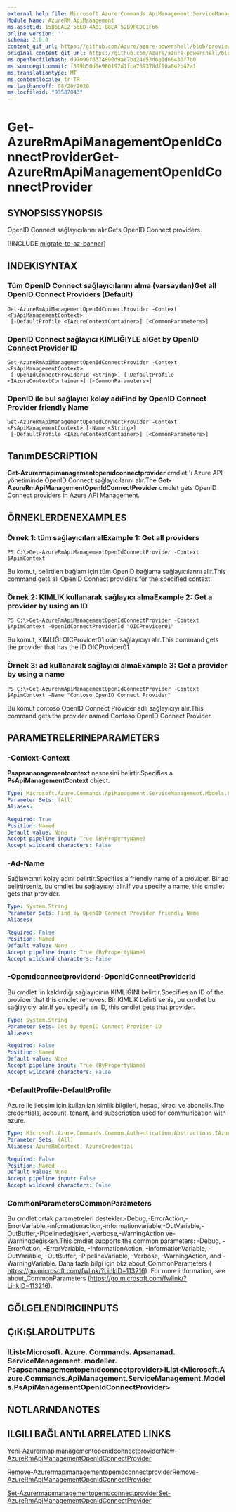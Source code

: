 ```yaml
---
external help file: Microsoft.Azure.Commands.ApiManagement.ServiceManagement.dll-Help.xml
Module Name: AzureRM.ApiManagement
ms.assetid: 15B6EAE2-56ED-4A01-B8EA-52B9FCDC1F66
online version: ''
schema: 2.0.0
content_git_url: https://github.com/Azure/azure-powershell/blob/preview/src/ResourceManager/ApiManagement/Commands.ApiManagement/help/Get-AzureRmApiManagementOpenIdConnectProvider.md
original_content_git_url: https://github.com/Azure/azure-powershell/blob/preview/src/ResourceManager/ApiManagement/Commands.ApiManagement/help/Get-AzureRmApiManagementOpenIdConnectProvider.md
ms.openlocfilehash: d97090f6374890d9ae7ba24e53d6e1d60430f7b0
ms.sourcegitcommit: f599b50d5e980197d1fca769378df90a842b42a1
ms.translationtype: MT
ms.contentlocale: tr-TR
ms.lasthandoff: 08/20/2020
ms.locfileid: "93587043"
---
```

# <span data-ttu-id="5c232-101">Get-AzureRmApiManagementOpenIdConnectProvider</span><span class="sxs-lookup"><span data-stu-id="5c232-101">Get-AzureRmApiManagementOpenIdConnectProvider</span></span>

## <span data-ttu-id="5c232-102">SYNOPSIS</span><span class="sxs-lookup"><span data-stu-id="5c232-102">SYNOPSIS</span></span>
<span data-ttu-id="5c232-103">OpenID Connect sağlayıcılarını alır.</span><span class="sxs-lookup"><span data-stu-id="5c232-103">Gets OpenID Connect providers.</span></span>

[!INCLUDE [migrate-to-az-banner](../../includes/migrate-to-az-banner.md)]

## <span data-ttu-id="5c232-104">INDEKI</span><span class="sxs-lookup"><span data-stu-id="5c232-104">SYNTAX</span></span>

### <span data-ttu-id="5c232-105">Tüm OpenID Connect sağlayıcılarını alma (varsayılan)</span><span class="sxs-lookup"><span data-stu-id="5c232-105">Get all OpenID Connect Providers (Default)</span></span>
```
Get-AzureRmApiManagementOpenIdConnectProvider -Context <PsApiManagementContext>
 [-DefaultProfile <IAzureContextContainer>] [<CommonParameters>]
```

### <span data-ttu-id="5c232-106">OpenID Connect sağlayıcı KIMLIĞIYLE al</span><span class="sxs-lookup"><span data-stu-id="5c232-106">Get by OpenID Connect Provider ID</span></span>
```
Get-AzureRmApiManagementOpenIdConnectProvider -Context <PsApiManagementContext>
 [-OpenIdConnectProviderId <String>] [-DefaultProfile <IAzureContextContainer>] [<CommonParameters>]
```

### <span data-ttu-id="5c232-107">OpenID ile bul sağlayıcı kolay adı</span><span class="sxs-lookup"><span data-stu-id="5c232-107">Find by OpenID Connect Provider friendly Name</span></span>
```
Get-AzureRmApiManagementOpenIdConnectProvider -Context <PsApiManagementContext> [-Name <String>]
 [-DefaultProfile <IAzureContextContainer>] [<CommonParameters>]
```

## <span data-ttu-id="5c232-108">Tanım</span><span class="sxs-lookup"><span data-stu-id="5c232-108">DESCRIPTION</span></span>
<span data-ttu-id="5c232-109">**Get-Azurermapımanagementopenıdconnectprovider** cmdlet 'ı Azure API yönetiminde OpenID Connect sağlayıcılarını alır.</span><span class="sxs-lookup"><span data-stu-id="5c232-109">The **Get-AzureRmApiManagementOpenIdConnectProvider** cmdlet gets OpenID Connect providers in Azure API Management.</span></span>

## <span data-ttu-id="5c232-110">ÖRNEKLERDEN</span><span class="sxs-lookup"><span data-stu-id="5c232-110">EXAMPLES</span></span>

### <span data-ttu-id="5c232-111">Örnek 1: tüm sağlayıcıları al</span><span class="sxs-lookup"><span data-stu-id="5c232-111">Example 1: Get all providers</span></span>
```
PS C:\>Get-AzureRmApiManagementOpenIdConnectProvider -Context $ApimContext
```

<span data-ttu-id="5c232-112">Bu komut, belirtilen bağlam için tüm OpenID bağlama sağlayıcılarını alır.</span><span class="sxs-lookup"><span data-stu-id="5c232-112">This command gets all OpenID Connect providers for the specified context.</span></span>

### <span data-ttu-id="5c232-113">Örnek 2: KIMLIK kullanarak sağlayıcı alma</span><span class="sxs-lookup"><span data-stu-id="5c232-113">Example 2: Get a provider by using an ID</span></span>
```
PS C:\>Get-AzureRmApiManagementOpenIdConnectProvider -Context $ApimContext -OpenIdConnectProviderId "OICProvicer01"
```

<span data-ttu-id="5c232-114">Bu komut, KIMLIĞI OICProvicer01 olan sağlayıcıyı alır.</span><span class="sxs-lookup"><span data-stu-id="5c232-114">This command gets the provider that has the ID OICProvicer01.</span></span>

### <span data-ttu-id="5c232-115">Örnek 3: ad kullanarak sağlayıcı alma</span><span class="sxs-lookup"><span data-stu-id="5c232-115">Example 3: Get a provider by using a name</span></span>
```
PS C:\>Get-AzureRmApiManagementOpenIdConnectProvider -Context $ApimContext -Name "Contoso OpenID Connect Provider"
```

<span data-ttu-id="5c232-116">Bu komut contoso OpenID Connect Provider adlı sağlayıcıyı alır.</span><span class="sxs-lookup"><span data-stu-id="5c232-116">This command gets the provider named Contoso OpenID Connect Provider.</span></span>

## <span data-ttu-id="5c232-117">PARAMETRELERINE</span><span class="sxs-lookup"><span data-stu-id="5c232-117">PARAMETERS</span></span>

### <span data-ttu-id="5c232-118">-Context</span><span class="sxs-lookup"><span data-stu-id="5c232-118">-Context</span></span>
<span data-ttu-id="5c232-119">**Psapsananagementcontext** nesnesini belirtir.</span><span class="sxs-lookup"><span data-stu-id="5c232-119">Specifies a **PsApiManagementContext** object.</span></span>

```yaml
Type: Microsoft.Azure.Commands.ApiManagement.ServiceManagement.Models.PsApiManagementContext
Parameter Sets: (All)
Aliases: 

Required: True
Position: Named
Default value: None
Accept pipeline input: True (ByPropertyName)
Accept wildcard characters: False
```

### <span data-ttu-id="5c232-120">-Ad</span><span class="sxs-lookup"><span data-stu-id="5c232-120">-Name</span></span>
<span data-ttu-id="5c232-121">Sağlayıcının kolay adını belirtir.</span><span class="sxs-lookup"><span data-stu-id="5c232-121">Specifies a friendly name of a provider.</span></span>
<span data-ttu-id="5c232-122">Bir ad belirtirseniz, bu cmdlet bu sağlayıcıyı alır.</span><span class="sxs-lookup"><span data-stu-id="5c232-122">If you specify a name, this cmdlet gets that provider.</span></span>

```yaml
Type: System.String
Parameter Sets: Find by OpenID Connect Provider friendly Name
Aliases: 

Required: False
Position: Named
Default value: None
Accept pipeline input: True (ByPropertyName)
Accept wildcard characters: False
```

### <span data-ttu-id="5c232-123">-Openıdconnectproviderıd</span><span class="sxs-lookup"><span data-stu-id="5c232-123">-OpenIdConnectProviderId</span></span>
<span data-ttu-id="5c232-124">Bu cmdlet 'in kaldırdığı sağlayıcının KIMLIĞINI belirtir.</span><span class="sxs-lookup"><span data-stu-id="5c232-124">Specifies an ID of the provider that this cmdlet removes.</span></span>
<span data-ttu-id="5c232-125">Bir KIMLIK belirtirseniz, bu cmdlet bu sağlayıcıyı alır.</span><span class="sxs-lookup"><span data-stu-id="5c232-125">If you specify an ID, this cmdlet gets that provider.</span></span>

```yaml
Type: System.String
Parameter Sets: Get by OpenID Connect Provider ID
Aliases: 

Required: False
Position: Named
Default value: None
Accept pipeline input: True (ByPropertyName)
Accept wildcard characters: False
```

### <span data-ttu-id="5c232-126">-DefaultProfile</span><span class="sxs-lookup"><span data-stu-id="5c232-126">-DefaultProfile</span></span>
<span data-ttu-id="5c232-127">Azure ile iletişim için kullanılan kimlik bilgileri, hesap, kiracı ve abonelik.</span><span class="sxs-lookup"><span data-stu-id="5c232-127">The credentials, account, tenant, and subscription used for communication with azure.</span></span>

```yaml
Type: Microsoft.Azure.Commands.Common.Authentication.Abstractions.IAzureContextContainer
Parameter Sets: (All)
Aliases: AzureRmContext, AzureCredential

Required: False
Position: Named
Default value: None
Accept pipeline input: False
Accept wildcard characters: False
```

### <span data-ttu-id="5c232-128">CommonParameters</span><span class="sxs-lookup"><span data-stu-id="5c232-128">CommonParameters</span></span>
<span data-ttu-id="5c232-129">Bu cmdlet ortak parametreleri destekler:-Debug,-ErrorAction,-ErrorVariable,-ınformationaction,-ınformationvariable,-OutVariable,-OutBuffer,-Pipelinedeğişken,-verbose,-WarningAction ve-Warningdeğişken.</span><span class="sxs-lookup"><span data-stu-id="5c232-129">This cmdlet supports the common parameters: -Debug, -ErrorAction, -ErrorVariable, -InformationAction, -InformationVariable, -OutVariable, -OutBuffer, -PipelineVariable, -Verbose, -WarningAction, and -WarningVariable.</span></span> <span data-ttu-id="5c232-130">Daha fazla bilgi için bkz about_CommonParameters ( https://go.microsoft.com/fwlink/?LinkID=113216) .</span><span class="sxs-lookup"><span data-stu-id="5c232-130">For more information, see about_CommonParameters (https://go.microsoft.com/fwlink/?LinkID=113216).</span></span>

## <span data-ttu-id="5c232-131">GÖLGELENDIRICI</span><span class="sxs-lookup"><span data-stu-id="5c232-131">INPUTS</span></span>

## <span data-ttu-id="5c232-132">ÇıKıŞLAR</span><span class="sxs-lookup"><span data-stu-id="5c232-132">OUTPUTS</span></span>

### <span data-ttu-id="5c232-133">IList<Microsoft. Azure. Commands. Apsananad. ServiceManagement. modeller. Psapsananagementopenıdconnectprovider></span><span class="sxs-lookup"><span data-stu-id="5c232-133">IList<Microsoft.Azure.Commands.ApiManagement.ServiceManagement.Models.PsApiManagementOpenIdConnectProvider></span></span>

## <span data-ttu-id="5c232-134">NOTLARıNDA</span><span class="sxs-lookup"><span data-stu-id="5c232-134">NOTES</span></span>

## <span data-ttu-id="5c232-135">ILGILI BAĞLANTıLAR</span><span class="sxs-lookup"><span data-stu-id="5c232-135">RELATED LINKS</span></span>

[<span data-ttu-id="5c232-136">Yeni-Azurermapımanagementopenıdconnectprovider</span><span class="sxs-lookup"><span data-stu-id="5c232-136">New-AzureRmApiManagementOpenIdConnectProvider</span></span>](./New-AzureRmApiManagementOpenIdConnectProvider.md)

[<span data-ttu-id="5c232-137">Remove-Azurermapımanagementopenıdconnectprovider</span><span class="sxs-lookup"><span data-stu-id="5c232-137">Remove-AzureRmApiManagementOpenIdConnectProvider</span></span>](./Remove-AzureRmApiManagementOpenIdConnectProvider.md)

[<span data-ttu-id="5c232-138">Set-Azurermapımanagementopenıdconnectprovider</span><span class="sxs-lookup"><span data-stu-id="5c232-138">Set-AzureRmApiManagementOpenIdConnectProvider</span></span>](./Set-AzureRmApiManagementOpenIdConnectProvider.md)


